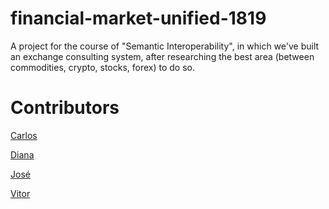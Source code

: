 # financial-market-unified-1819
A project for the course of "Semantic Interoperability", in which we've built an exchange consulting system, after researching
the best area (between commodities, crypto, stocks, forex) to do so. 

# Contributors

[Carlos](https://github.com/czgcampos)

[Diana](https://github.com/diisnc)

[José](https://github.com/josepfo)

[Vitor](https://github.com/vitorindeep)
